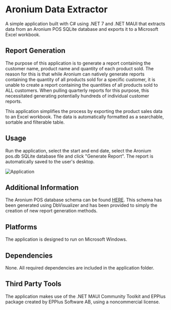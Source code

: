 # Aronium Data Extractor

A simple application built with C# using .NET 7 and .NET MAUI that extracts data from an Aronium POS SQLite database and exports it to a Microsoft Excel workbook.

## Report Generation

The purpose of this application is to generate a report containing the customer name, product name and quantity of each product sold. The reason for this is that while Aronium can natively generate reports containing the quantity of all products sold for a specific customer, it is unable to create a report containing the quantities of all products sold to ALL customers. When pulling quarterly reports for this purpose, this necessitated generating potentially hundreds of individual customer reports.

This application simplifies the process by exporting the product sales data to an Excel workbook. The data is automatically formatted as a searchable, sortable and filterable table. 

## Usage

Run the application, select the start and end date, select the Aronium pos.db SQLite database file and click "Generate Report". The report is automatically saved to the user's desktop.

![Application](https://github.com/Tanaille/Aronium-Data-Extractor/assets/34229043/e8cfee27-8473-4fe8-adbb-d4015178edad)

## Additional Information

The Aronium POS database schema can be found [HERE](https://github.com/Tanaille/Aronium-Data-Extractor/blob/master/Images/Aronium%20Database%20Schema.pdf). This schema has been generated using 
DbVisualizer and has been provided to simply the creation of new report generation methods.

## Platforms

The application is designed to run on Microsoft Windows.

## Dependencies

None. All required dependencies are included in the application folder.

## Third Party Tools

The application makes use of the .NET MAUI Community Toolkit and EPPlus package created by EPPlus Software AB, using a noncommercial license.
